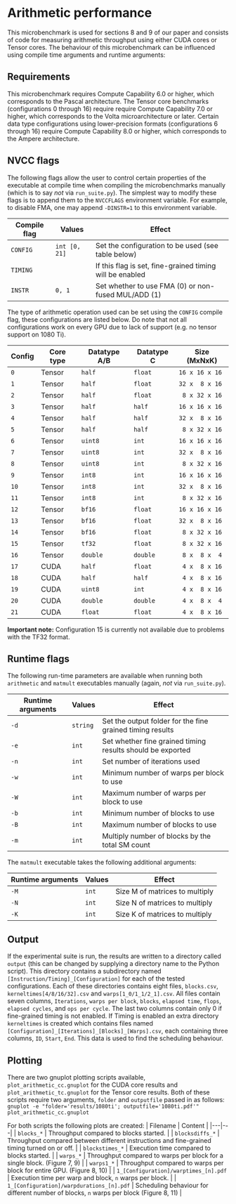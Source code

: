 # Arithmetic performance

This microbenchmark is used for sections 8 and 9 of our paper and consists of
code for measuring arithmetic throughput using either CUDA cores or Tensor
cores. The behaviour of this microbenchmark can be influenced using compile
time arguments and runtime arguments:

## Requirements

This microbenchmark requires Compute Capability 6.0 or higher, which
corresponds to the Pascal architecture. The Tensor core benchmarks
(configurations 0 through 16) require require Compute Capability 7.0 or higher,
which corresponds to the Volta microarchitecture or later. Certain data type
configurations using lower-precision formats (configurations 6 through 16)
require Compute Capability 8.0 or higher, which corresponds to the Ampere
architecture.

## NVCC flags

The following flags allow the user to control certain properties of the
executable at compile time when compiling the microbenchmarks manually (which
is to say _not_ via `run_suite.py`). The simplest way to modify these flags is
to append them to the `NVCCFLAGS` environment variable. For example, to disable
FMA, one may append `-DINSTR=1` to this environment variable.

| Compile flag | Values | Effect
|---|---|---|
|`CONFIG` | `int [0, 21]` | Set the configuration to be used (see table below) |
|`TIMING` |  | If this flag is set, fine-grained timing will be enabled |
|`INSTR` | `0, 1` | Set whether to use FMA (0) or non-fused MUL/ADD (1) |

The type of arithmetic operation used can be set using the `CONFIG` compile
flag, these configurations are listed below. Do note that not all
configurations work on every GPU due to lack of support (e.g. no tensor support
on 1080 Ti).

| Config | Core type | Datatype A/B | Datatype C |Size (MxNxK) |
|---|---|---|---|---|
|  `0`| Tensor |`half` | `float`  |`16 x 16 x 16`|
|  `1`| Tensor |`half` | `float`  |`32 x  8 x 16`|
|  `2`| Tensor |`half` | `float`  |` 8 x 32 x 16`|
|  `3`| Tensor |`half` | `half`   |`16 x 16 x 16`|
|  `4`| Tensor |`half` | `half`   |`32 x  8 x 16`|
|  `5`| Tensor |`half` | `half`   |` 8 x 32 x 16`|
|  `6`| Tensor |`uint8` | `int`    |`16 x 16 x 16`|
|  `7`| Tensor |`uint8` | `int`    |`32 x  8 x 16`|
|  `8`| Tensor |`uint8` | `int`    |` 8 x 32 x 16`|
|  `9`| Tensor |`int8` | `int`    |`16 x 16 x 16`|
| `10`| Tensor |`int8` | `int`    |`32 x  8 x 16`|
| `11`| Tensor |`int8` | `int`    |` 8 x 32 x 16`|
| `12`| Tensor |`bf16` | `float`  |`16 x 16 x 16`|
| `13`| Tensor |`bf16` | `float`  |`32 x  8 x 16`|
| `14`| Tensor |`bf16` | `float`  |` 8 x 32 x 16`|
| `15`| Tensor |`tf32` | `float`  |` 8 x 32 x 16`|
| `16`| Tensor |`double` | `double` |` 8 x  8 x  4`|
| `17`| CUDA   |`half` | `float`  |` 4 x  8 x 16`|
| `18`| CUDA   |`half` | `half`   |` 4 x  8 x 16`|
| `19`| CUDA   |`uint8` | `int`    |` 4 x  8 x 16`|
| `20`| CUDA   |`double` | `double` |` 4 x  8 x  4`|
| `21`| CUDA   |`float` | `float`  |` 4 x  8 x 16`|

**Important note:** Configuration 15 is currently not available due to problems
with the TF32 format.

## Runtime flags

The following run-time parameters are available when running both `arithmetic`
and `matmult` executables manually (again, _not_ via `run_suite.py`).

| Runtime arguments | Values | Effect
|---|---|---|
| `-d`| `string` | Set the output folder for the fine grained timing results |
| `-e`| `int` | Set whether fine grained timing results should be exported |
| `-n`| `int` | Set number of iterations used |
| `-w`| `int` | Minimum number of warps per block to use |
| `-W`| `int` | Maximum number of warps per block to use |
| `-b`| `int` | Minimum number of blocks to use |
| `-B`| `int` | Maximum number of blocks to use |
| `-m` | `int` | Multiply number of blocks by the total SM count |

The `matmult` executable takes the following additional arguments:

| Runtime arguments | Values | Effect
|---|---|---|
| `-M`| `int` | Size M of matrices to multiply |
| `-N`| `int` | Size N of matrices to multiply |
| `-K`| `int` | Size K of matrices to multiply |

## Output
If the experimental suite is run, the results are written to a directory called `output` (this can be changed by supplying a directory name to the Python script). This directory contains a subdirectory named `[Instruction/Timing]_[Configuration]` for each of the tested configurations. Each of these directories contains eight files, `blocks.csv`, `kerneltimes[4/8/16/32].csv` and `warps[1_0/1_1/2_1].csv`. All files contain seven columns, `Iterations`, `warps per block`, `blocks`, `elapsed time`, `flops`, `elapsed cycles`, and `ops per cycle`. The last two columns contain only 0 if fine-grained timing is not enabled.  If Timing is enabled an extra directory `kerneltimes` is created which contains files named `[Configuration]_[Iterations]_[Blocks]_[Warps].csv`, each containing three columns, `ID`, `Start`, `End`. This data is used to find the scheduling behaviour.

## Plotting

There are two gnuplot plotting scripts available, `plot_arithmetic_cc.gnuplot` for the CUDA core results and `plot_arithmetic_tc.gnuplot` for the Tensor core results. Both of these scripts require two arguments, `folder` and `outputfile` passed in as follows:
`gnuplot -e "folder='results/1080ti'; outputfile='1080ti.pdf'" plot_arithmetic_cc.gnuplot`

For both scripts the following plots are created:
| Filename | Content |
|---|---|
| `blocks_*` | Throughput compared to blocks started. |
| `blocksdiffs_*` | Throughput compared between different instructions and fine-grained timing turned on or off. |
| `blockstimes_*` | Execution time compared to blocks started. |
| `warps_*` | Throughput compared to warps per block for a single block. (Figure 7, 9) |
| `warps1_*` | Throughput compared to warps per block for entire GPU. (Figure 8, 10) |
| `1_[Configuration]/warptimes_[n].pdf` | Execution time per warp and block, `n` warps per block. |
| `1_[Configuration]/warpdurations_[n].pdf` | Scheduling behaviour for different number of blocks, `n` warps per block (Figure 8, 11) |